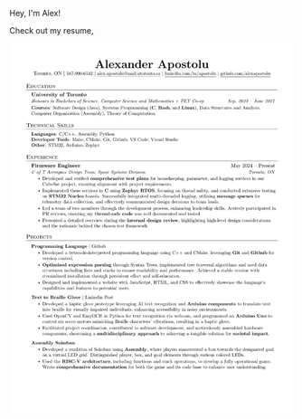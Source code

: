 Hey, I'm Alex!

Check out my resume,

[![resume](/github_profile/AlexApostolu_EmbeddedResume-1.png)](github_profile/AlexApostolu_EmbeddedResume.pdf)
